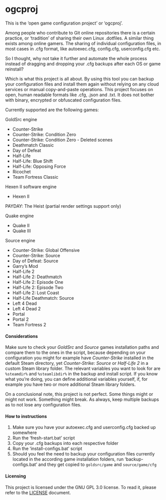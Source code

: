 ogcproj
=======

This is the ‘open game configuration project’ or ‘ogcproj’.

Among people who contribute to Git online repositories there is a certain
practice, or ‘tradition’ of sharing their own Linux .dotfiles. A similar thing
exists among online gamers. The sharing of individual configuration files, in
most cases in .cfg format, like autoexec.cfg, config.cfg, userconfig.cfg etc.

So I thought, why not take it further and automate the whole process instead of
dragging and dropping your .cfg backups after each OS or game reinstall?

Which is what this project is all about. By using this tool you can backup your
configuration files and install them again without relying on any cloud services
or manual copy-and-paste operations. This project focuses on open, human
readable formats like .cfg, .json and .txt. It does not bother with binary,
encrypted or obfuscated configuration files.

Currently supported are the following games:

GoldSrc engine
- Counter-Strike
- Counter-Strike: Condition Zero
- Counter-Strike: Condition Zero - Deleted scenes
- Deathmatch Classic
- Day of Defeat
- Half-Life
- Half-Life: Blue Shift
- Half-Life: Opposing Force
- Ricochet
- Team Fortress Classic

Hexen II software engine
- Hexen II

PAYDAY: The Heist (partial render settings support only)

Quake engine
- Quake II
- Quake III

Source engine
- Counter-Strike: Global Offensive
- Counter-Strike: Source
- Day of Defeat: Source
- Garry’s Mod
- Half-Life 2
- Half-Life 2: Deathmatch
- Half-Life 2: Episode One
- Half-Life 2: Episode Two
- Half-Life 2: Lost Coast
- Half-Life Deathmatch: Source
- Left 4 Dead
- Left 4 Dead 2
- Portal
- Portal 2
- Team Fortress 2

#### Considerations

Make sure to check your *GoldSrc* and *Source* games installation paths and
compare them to the ones in the script, because depending on your configuration
you might for example have *Counter-Strike* installed in the default Steam
directory, yet *Counter-Strike: Source* or *Half-Life 2* in a custom Steam
library folder. The relevant variables you want to look for are `%steamdir%`
and `%steamlibdir%` in the backup and install script. If you know what you’re
doing, you can define additional variables yourself, if, for example you have
two or more additional Steam library folders.

On a conclusional note, this project is not perfect. Some things might or might
not work. Something might break. As always, keep multiple backups as to not
lose any configuration files.

#### How to instructions

1. Make sure you have your autoexec.cfg and userconfig.cfg backed up somewhere
2. Run the ‘fresh-start.bat’ script
3. Copy your .cfg backups into each respective folder
4. Run the ‘install-configs.bat’ script
5. Should you feel the need to backup your configuration files currently
   located in the according game installation folders, run ‘backup-configs.bat’
   and they get copied to `goldsrc/game` and `source/game/cfg`

#### Licensing
This project is licensed under the GNU GPL 3.0 license. To read it, please
refer to the [LICENSE](LICENSE) document.
